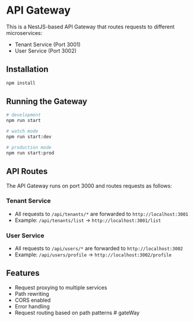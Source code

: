 # API Gateway

This is a NestJS-based API Gateway that routes requests to different microservices:
- Tenant Service (Port 3001)
- User Service (Port 3002)

## Installation

```bash
npm install
```

## Running the Gateway

```bash
# development
npm run start

# watch mode
npm run start:dev

# production mode
npm run start:prod
```

## API Routes

The API Gateway runs on port 3000 and routes requests as follows:

### Tenant Service
- All requests to `/api/tenants/*` are forwarded to `http://localhost:3001`
- Example: `/api/tenants/list` → `http://localhost:3001/list`

### User Service
- All requests to `/api/users/*` are forwarded to `http://localhost:3002`
- Example: `/api/users/profile` → `http://localhost:3002/profile`

## Features

- Request proxying to multiple services
- Path rewriting
- CORS enabled
- Error handling
- Request routing based on path patterns #   g a t e W a y  
 